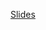 [Slides](https://docs.google.com/presentation/d/1UMci97-WtmlqtE38g-Sivr20tf6eeLOGB6DB5W2f7aQ/edit?usp=sharing)
